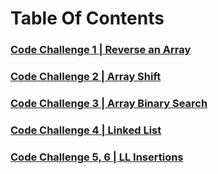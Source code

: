 # Table Of Contents

### [Code Challenge 1 | Reverse an Array](challenges/arrayReverse/README.md)
### [Code Challenge 2 | Array Shift](challenges/arrayShift/README.md)
### [Code Challenge 3 | Array Binary Search](challenges/arrayBinarySearch/README.md)
### [Code Challenge 4 | Linked List](challenges/linkedList/README.md)
### [Code Challenge 5, 6 | LL Insertions](challenges/linkedList/README.md)
